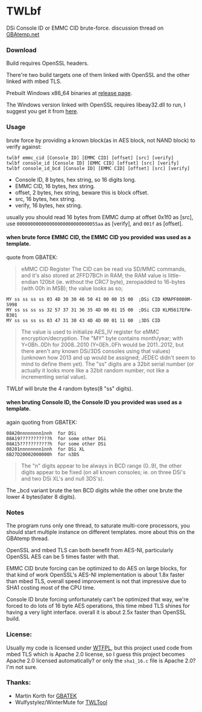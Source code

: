 # TWLbf
DSi Console ID or EMMC CID brute-force.
discussion thread on [GBAtemp.net](https://gbatemp.net/threads/481732/)

### Download
Build requires OpenSSL headers.

There're two build targets one of them linked with OpenSSL
and the other linked with mbed TLS.

Prebuilt Windows x86_64 binaries at [release page](https://github.com/Jimmy-Z/TWLbf/releases).

The Windows version linked with OpenSSL requires libeay32.dll to run,
I suggest you get it from [here](https://indy.fulgan.com/SSL/).

### Usage
brute force by providing a known block(as in AES block, not NAND block) to verify against:

````
twlbf emmc_cid [Console ID] [EMMC CID] [offset] [src] [verify]
twlbf console_id [Console ID] [EMMC CID] [offset] [src] [verify]
twlbf console_id_bcd [Console ID] [EMMC CID] [offset] [src] [verify]
````

- Console ID, 8 bytes, hex string, so 16 digits long.
- EMMC CID, 16 bytes, hex string.
- offset, 2 bytes, hex string, beware this is block offset.
- src, 16 bytes, hex string.
- verify, 16 bytes, hex string.

usually you should read 16 bytes from EMMC dump at offset 0x1f0 as [src],
use `000000000000000000000000000055aa` as [verify], and `001f` as [offset].

#### when brute force EMMC CID, the EMMC CID you provided was used as a template.

quote from GBATEK:

> eMMC CID Register
> The CID can be read via SD/MMC commands, and it's also stored at 2FFD7BCh in RAM; the RAM value is little-endian 120bit (ie. without the CRC7 byte), zeropadded to 16-bytes (with 00h in MSB); the value looks as so;

````
MY ss ss ss ss 03 4D 30 30 46 50 41 00 00 15 00  ;DSi CID KMAPF0000M-S998
MY ss ss ss ss 32 57 37 31 36 35 4D 00 01 15 00  ;DSi CID KLM5617EFW-B301
MY ss ss ss ss 03 47 31 30 43 4D 4D 00 01 11 00  ;3DS CID
````

> The value is used to initialize AES_IV register for eMMC encryption/decryption.
> The "MY" byte contains month/year; with Y=0Bh..0Dh for 2008..2010 (Y=0Eh..0Fh would be 2011..2012, but there aren't any known DSi/3DS consoles using that values) (unknown how 2013 and up would be assigned; JEDEC didn't seem to mind to define them yet). The "ss" digits are a 32bit serial number (or actually it looks more like a 32bit random number, not like a incrementing serial value).

TWLbf will brute the 4 random bytes(8 "ss" digits).

#### when bruting Console ID, the Console ID you provided was used as a template.

again quoting from GBATEK:

````
08A20nnnnnnnn1nnh  for DSi
08A19???????????h  for some other DSi
08A15???????????h  for some other DSi
08201nnnnnnnn1nnh  for DSi XL
6B27D20002000000h  for n3DS
````
> The "n" digits appear to be always in BCD range (0..9), the other digits appear to be fixed (on all known consoles; ie. on three DSi's and two DSi XL's and null 3DS's).

The _bcd variant brute the ten BCD digits while the other one brute the lower 4 bytes(later 8 digits).

### Notes
The program runs only one thread, to saturate multi-core processors,
you should start multiple instance on different templates.
more about this on the GBAtemp thread.

OpenSSL and mbed TLS can both benefit from AES-NI,
particularly OpenSSL AES can be 5 times faster with that.

EMMC CID brute forcing can be optimized to do AES on large blocks,
for that kind of work OpenSSL's AES-NI implementation is about 1.8x faster than mbed TLS,
overall speed improvement is not that impressive due to SHA1 costing most of the CPU time.

Console ID brute forcing unfortunately can't be optimized that way,
we're forced to do lots of 16 byte AES operations,
this time mbed TLS shines for having a very light interface.
overall it is about 2.5x faster than OpenSSL build.

### License:
Usually my code is licensed under [WTFPL](https://en.wikipedia.org/wiki/WTFPL),
but this project used code from mbed TLS which is Apache 2.0 license,
so I guess this project becomes Apache 2.0 licensed automatically?
or only the `sha1_16.c` file is Apache 2.0?
I'm not sure.

### Thanks:
- Martin Korth for [GBATEK](http://problemkaputt.de/gbatek.htm)
- Wulfystylez/WinterMute for [TWLTool](https://github.com/WinterMute/twltool)
